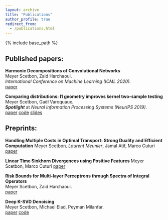 ```yaml
---
layout: archive
title: "Publications"
author_profile: true
redirect_from:
  - /publications.html
---
```



{% include base_path %}


## Published papers:
**Harmonic Decompositions of Convolutional Networks**    
Meyer Scetbon, Zaid Harchaoui.    
*International Conference on Machine Learning (ICML 2020).*   
[paper](https://arxiv.org/pdf/2003.12756.pdf)


**Comparing distributions: l1 geometry improves kernel two-sample testing**  
Meyer Scetbon, Gaël Varoquaux.  
***Spotlight*** at *Neural Information Processing Systems (NeurIPS 2019).*  
[paper](https://arxiv.org/pdf/1909.09264.pdf)
[code](https://github.com/meyerscetbon/l1_two_sample_test)
[slides](/files/Spotlight_NeurIPS_2019.pdf)



## Preprints:
**Handling Multiple Costs in Optimal Transport: Strong Duality and Efficient Computation**
Meyer Scetbon<sup>*</sup>, Laurent Meunier<sup>*</sup>, Jamal Atif, Marco Cuturi
[paper](https://arxiv.org/abs/2006.07260)

**Linear Time Sinkhorn Divergences using Positive Features**
Meyer Scetbon, Marco Cuturi
[paper](https://arxiv.org/abs/2006.07057)

**Risk Bounds for Multi-layer Perceptrons through Spectra of Integral Operators**    
Meyer Scetbon, Zaid Harchaoui.  
[paper](https://arxiv.org/pdf/2002.12640.pdf)

**Deep K-SVD Denoising**  
Meyer Scetbon, Michael Elad, Peyman Milanfar.   
[paper](https://arxiv.org/pdf/1909.13164.pdf)
[code](https://github.com/meyerscetbon/Deep-K-SVD)


